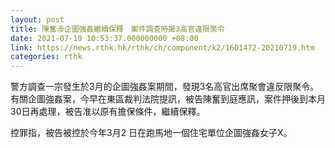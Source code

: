 ```yaml
---
layout: post
title: 陳奮涉企圖強姦繼續保釋　案件調查時揭3高官違限聚令
date: 2021-07-19 10:53:37.000000000 +08:00
link: https://news.rthk.hk/rthk/ch/component/k2/1601472-20210719.htm
categories: rthk
---
```


警方調查一宗發生於3月的企圖強姦案期間，發現3名高官出席聚會違反限聚令。有關企圖強姦案，今早在東區裁判法院提訊，被告陳奮到庭應訊，案件押後到本月30日再處理，被告准以原有擔保條件，繼續保釋。 

控罪指，被告被控於今年3月2 日在跑馬地一個住宅單位企圖強姦女子X。

